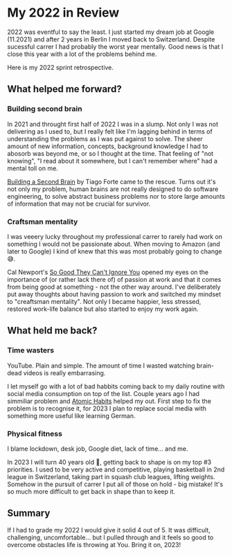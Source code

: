 # My 2022 in Review

2022 was eventful to say the least.
I just started my dream job at Google (11.2021) and after 2 years in Berlin I moved back to Switzerland.
Despite sucessful carrer I had probably the worst year mentally.
Good news is that I close this year with a lot of the problems behind me.

Here is my 2022 sprint retrospective.

<!--more--> 

## What helped me forward?

### Building second brain

In 2021 and throught first half of 2022 I was in a slump. Not only I was not delivering as I used to, but I really felt like I'm lagging behind in terms of understanding the problems as I was put against to solve.
The sheer amount of new information, concepts, background knowledge I had to abosorb was beyond me, or so I thought at the time.
That feeling of "not knowing", "I read about it somewhere, but I can't remember where" had a mental toll on me.

[Building a Second Brain](https://www.goodreads.com/book/show/59616977-building-a-second-brain?ref=nav_sb_ss_1_12) by Tiago Forte came to the rescue.
Turns out it's not only my problem, human brains are not really designed to do software engineering, to solve abstract business problems nor to store large amounts of information that may not be crucial for survivor. 

### Craftsman mentality

I was veeery lucky throughout my professional carrer to rarely had work on something I would not be passionate about.
When moving to Amazon (and later to Google) I kind of knew that this was most probably going to change 😅.

Cal Newport's [So Good They Can't Ignore You](https://www.goodreads.com/book/show/13525945-so-good-they-can-t-ignore-you) opened my eyes on the importance of (or rather lack there of) of passion at work and that it comes from being good at something - not the other way around.
I've deliberately put away thoughts about having passion to work and switched my mindset to "creaftsman mentality".
Not only I became happier, less stressed, restored work-life balance but also started to enjoy my work again.

## What held me back?

### Time wasters

YouTube. Plain and simple. The amount of time I wasted watching brain-dead videos is really embarrasing. 

I let myself go with a lot of bad habbits coming back to my daily routine with social media consumption on top of the list.
Couple years ago I had simmiliar problem and [Atomic Habits](https://www.goodreads.com/book/show/40121378-atomic-habits?ref=nav_sb_ss_1_8) helped my out. First step to fix the problem is to recognise it, for 2023 I plan to replace social media with something more useful like learning German.

### Physical fitness

I blame lockdown, desk job, Google diet, lack of time... and me.

In 2023 I will turn 40 years old 🤯, getting back to shape is on my top #3 priorities.
I used to be very active and competitive, playing basketball in 2nd league in Switzerland, taking part in squash club leagues, lifting weights.
Somehow in the pursuit of carrer I put all of those on hold - big mistake! It's so much more difficult to get back in shape than to keep it.

## Summary

If I had to grade my 2022 I would give it solid 4 out of 5.
It was difficult, challenging, uncomfortable... but I pulled through and it feels so good to overcome obstacles life is throwing at You.
Bring it on, 2023!
